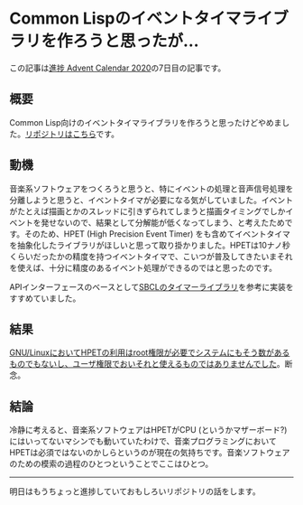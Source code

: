 # Common Lispのイベントタイマライブラリを作ろうと思ったが…

この記事は[進捗 Advent Calendar 2020](https://github.com/t-sin/shinchoku-advent-calendar-2020)の7日目の記事です。

## 概要

Common Lisp向けのイベントタイマライブラリを作ろうと思ったけどやめました。[リポジトリはこちら](https://github.com/t-sin/clet)です。

## 動機

音楽系ソフトウェアをつくろうと思うと、特にイベントの処理と音声信号処理を分離しようと思うと、イベントタイマが必要になる気がしていました。イベントがたとえば描画とかのスレッドに引きずられてしまうと描画タイミングでしかイベントを発せないので、結果として分解能が低くなってしまう、と考えたためです。そのため、HPET (High Precision Event Timer) をも含めてイベントタイマを抽象化したライブラリがほしいと思って取り掛かりました。HPETは10ナノ秒くらいだったかの精度を持つイベントタイマで、こいつが普及してきたいまそれを使えば、十分に精度のあるイベント処理ができるのではと思ったのです。

APIインターフェースのベースとして[SBCLのタイマーライブラリ](http://www.sbcl.org/manual/#Timers)を参考に実装をすすめていました。

## 結果

[GNU/LinuxにおいてHPETの利用はroot権限が必要でシステムにもそう数があるものでもないし、ユーザ権限でおいそれと使えるものではありませんでした](https://github.com/t-sin/clet/issues/1)。断念。

## 結論

冷静に考えると、音楽系ソフトウェアはHPETがCPU (というかマザーボード?) にはいってないマシンでも動いていたわけで、音楽プログラミングにおいてHPETは必須ではないのかしらというのが現在の気持ちです。音楽ソフトウェアのための模索の過程のひとつということでここはひとつ。

---

明日はもうちょっと進捗していておもしろいリポジトリの話をします。
